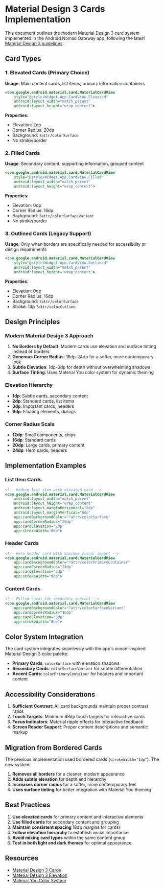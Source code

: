 # Material Design 3 Cards Implementation

This document outlines the modern Material Design 3 card system implemented in the Android Nomad Gateway app, following the latest [Material Design 3 guidelines](https://m3.material.io/components/cards).

## Card Types

### 1. Elevated Cards (Primary Choice)

**Usage**: Main content cards, list items, primary information containers

```xml
<com.google.android.material.card.MaterialCardView
    style="@style/Widget.App.CardView.Elevated"
    android:layout_width="match_parent"
    android:layout_height="wrap_content">
```

**Properties**:

- Elevation: 2dp
- Corner Radius: 20dp
- Background: `?attr/colorSurface`
- No stroke/border

### 2. Filled Cards

**Usage**: Secondary content, supporting information, grouped content

```xml
<com.google.android.material.card.MaterialCardView
    style="@style/Widget.App.CardView.Filled"
    android:layout_width="match_parent"
    android:layout_height="wrap_content">
```

**Properties**:

- Elevation: 0dp
- Corner Radius: 16dp
- Background: `?attr/colorSurfaceVariant`
- No stroke/border

### 3. Outlined Cards (Legacy Support)

**Usage**: Only when borders are specifically needed for accessibility or design requirements

```xml
<com.google.android.material.card.MaterialCardView
    style="@style/Widget.App.CardView.Outlined"
    android:layout_width="match_parent"
    android:layout_height="wrap_content">
```

**Properties**:

- Elevation: 0dp
- Corner Radius: 16dp
- Background: `?attr/colorSurface`
- Stroke: 1dp `?attr/colorOutline`

## Design Principles

### Modern Material Design 3 Approach

1. **No Borders by Default**: Modern cards use elevation and surface tinting instead of borders
2. **Generous Corner Radius**: 16dp-24dp for a softer, more contemporary look
3. **Subtle Elevation**: 1dp-3dp for depth without overwhelming shadows
4. **Surface Tinting**: Uses Material You color system for dynamic theming

### Elevation Hierarchy

- **1dp**: Subtle cards, secondary content
- **2dp**: Standard cards, list items
- **3dp**: Important cards, headers
- **6dp**: Floating elements, dialogs

### Corner Radius Scale

- **12dp**: Small components, chips
- **16dp**: Standard cards
- **20dp**: Large cards, primary content
- **24dp**: Hero cards, headers

## Implementation Examples

### List Item Cards

```xml
<!-- Modern list item with elevated card -->
<com.google.android.material.card.MaterialCardView
    android:layout_width="match_parent"
    android:layout_height="wrap_content"
    android:layout_marginHorizontal="8dp"
    android:layout_marginVertical="8dp"
    app:cardBackgroundColor="?attr/colorSurface"
    app:cardCornerRadius="20dp"
    app:cardElevation="2dp"
    app:strokeWidth="0dp">
```

### Header Cards

```xml
<!-- Hero header card with maximum visual impact -->
<com.google.android.material.card.MaterialCardView
    app:cardBackgroundColor="?attr/colorPrimaryContainer"
    app:cardCornerRadius="24dp"
    app:cardElevation="3dp"
    app:strokeWidth="0dp">
```

### Content Cards

```xml
<!-- Filled cards for secondary content -->
<com.google.android.material.card.MaterialCardView
    app:cardBackgroundColor="?attr/colorSurfaceVariant"
    app:cardCornerRadius="16dp"
    app:cardElevation="0dp"
    app:strokeWidth="0dp">
```

## Color System Integration

The card system integrates seamlessly with the app's ocean-inspired Material Design 3 color palette:

- **Primary Cards**: `colorSurface` with elevation shadows
- **Secondary Cards**: `colorSurfaceVariant` for subtle differentiation
- **Accent Cards**: `colorPrimaryContainer` for headers and important content

## Accessibility Considerations

1. **Sufficient Contrast**: All card backgrounds maintain proper contrast ratios
2. **Touch Targets**: Minimum 48dp touch targets for interactive cards
3. **Focus Indicators**: Material ripple effects for interactive feedback
4. **Screen Reader Support**: Proper content descriptions and semantic markup

## Migration from Bordered Cards

The previous implementation used bordered cards (`strokeWidth="1dp"`). The new system:

1. **Removes all borders** for a cleaner, modern appearance
2. **Adds subtle elevation** for depth and hierarchy
3. **Increases corner radius** for a softer, more contemporary feel
4. **Uses surface tinting** for better integration with Material You theming

## Best Practices

1. **Use elevated cards** for primary content and interactive elements
2. **Use filled cards** for secondary content and grouping
3. **Maintain consistent spacing** (8dp margins for cards)
4. **Follow elevation hierarchy** to establish visual importance
5. **Avoid mixing card types** within the same content group
6. **Test in both light and dark themes** for optimal appearance

## Resources

- [Material Design 3 Cards](https://m3.material.io/components/cards)
- [Material Design 3 Elevation](https://m3.material.io/styles/elevation/overview)
- [Material You Color System](https://m3.material.io/styles/color/overview)
